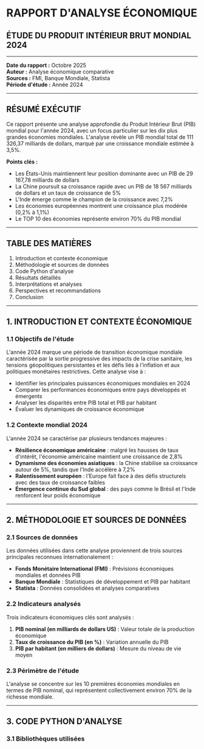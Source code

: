 # RAPPORT D'ANALYSE ÉCONOMIQUE
## ÉTUDE DU PRODUIT INTÉRIEUR BRUT MONDIAL 2024

---

**Date du rapport :** Octobre 2025  
**Auteur :** Analyse économique comparative  
**Sources :** FMI, Banque Mondiale, Statista  
**Période d'étude :** Année 2024

---

## RÉSUMÉ EXÉCUTIF

Ce rapport présente une analyse approfondie du Produit Intérieur Brut (PIB) mondial pour l'année 2024, avec un focus particulier sur les dix plus grandes économies mondiales. L'analyse révèle un PIB mondial total de 111 326,37 milliards de dollars, marqué par une croissance mondiale estimée à 3,5%.

**Points clés :**
- Les États-Unis maintiennent leur position dominante avec un PIB de 29 167,78 milliards de dollars
- La Chine poursuit sa croissance rapide avec un PIB de 18 567 milliards de dollars et un taux de croissance de 5%
- L'Inde émerge comme le champion de la croissance avec 7,2%
- Les économies européennes montrent une croissance plus modérée (0,2% à 1,1%)
- Le TOP 10 des économies représente environ 70% du PIB mondial

---

## TABLE DES MATIÈRES

1. Introduction et contexte économique
2. Méthodologie et sources de données
3. Code Python d'analyse
4. Résultats détaillés
5. Interprétations et analyses
6. Perspectives et recommandations
7. Conclusion

---

## 1. INTRODUCTION ET CONTEXTE ÉCONOMIQUE

### 1.1 Objectifs de l'étude

L'année 2024 marque une période de transition économique mondiale caractérisée par la sortie progressive des impacts de la crise sanitaire, les tensions géopolitiques persistantes et les défis liés à l'inflation et aux politiques monétaires restrictives. Cette analyse vise à :

- Identifier les principales puissances économiques mondiales en 2024
- Comparer les performances économiques entre pays développés et émergents
- Analyser les disparités entre PIB total et PIB par habitant
- Évaluer les dynamiques de croissance économique

### 1.2 Contexte mondial 2024

L'année 2024 se caractérise par plusieurs tendances majeures :

- **Résilience économique américaine** : malgré les hausses de taux d'intérêt, l'économie américaine maintient une croissance de 2,8%
- **Dynamisme des économies asiatiques** : la Chine stabilise sa croissance autour de 5%, tandis que l'Inde accélère à 7,2%
- **Ralentissement européen** : l'Europe fait face à des défis structurels avec des taux de croissance faibles
- **Émergence continue du Sud global** : des pays comme le Brésil et l'Inde renforcent leur poids économique

---

## 2. MÉTHODOLOGIE ET SOURCES DE DONNÉES

### 2.1 Sources de données

Les données utilisées dans cette analyse proviennent de trois sources principales reconnues internationalement :

- **Fonds Monétaire International (FMI)** : Prévisions économiques mondiales et données PIB
- **Banque Mondiale** : Statistiques de développement et PIB par habitant
- **Statista** : Données consolidées et analyses comparatives

### 2.2 Indicateurs analysés

Trois indicateurs économiques clés sont analysés :

1. **PIB nominal (en milliards de dollars US)** : Valeur totale de la production économique
2. **Taux de croissance du PIB (en %)** : Variation annuelle du PIB
3. **PIB par habitant (en milliers de dollars)** : Mesure du niveau de vie moyen

### 2.3 Périmètre de l'étude

L'analyse se concentre sur les 10 premières économies mondiales en termes de PIB nominal, qui représentent collectivement environ 70% de la richesse mondiale.

---

## 3. CODE PYTHON D'ANALYSE

### 3.1 Bibliothèques utilisées
